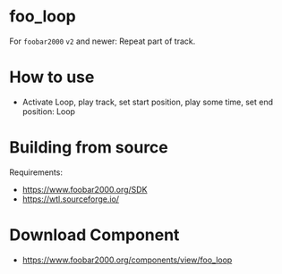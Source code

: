 # foo_loop
For `foobar2000` `v2` and newer: Repeat part of track.

# How to use
* Activate Loop, play track, set start position, play some time, set end position: Loop

# Building from source
Requirements:
* https://www.foobar2000.org/SDK
* https://wtl.sourceforge.io/

# Download Component
* https://www.foobar2000.org/components/view/foo_loop
